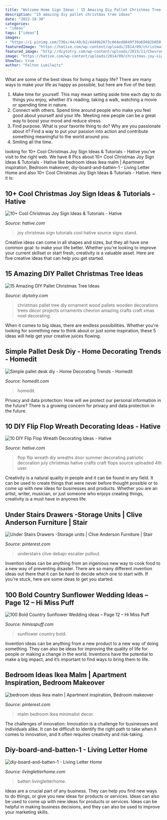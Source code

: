 ```yaml
---
title: "Welcome Home Sign Ideas : 15 Amazing Diy Pallet Christmas Tree Ideas"
description: "15 amazing diy pallet christmas tree ideas"
date: "2022-10-30"
categories:
- "ideas"
tags: ["ideas"]
images:
- "https://i.pinimg.com/736x/44/49/b2/4449b2673c664ed8049f39a69482b850.jpg"
featuredImage: "https://hative.com/wp-content/uploads/2014/09/christmas-joy-sign/13-christmas-joy-sign-ideas-and-tutorials.jpg"
featured_image: "http://diytotry.com/wp-content/uploads/2015/11/Chevron-Pallet-Ornament-Christmas-Tree.jpg"
image: "https://hative.com/wp-content/uploads/2014/09/christmas-joy-sign/13-christmas-joy-sign-ideas-and-tutorials.jpg"
ShowToc: true
author: "Felton Lueilwitz"
---
```



What are some of the best ideas for living a happy life?
There are many ways to make your life as happy as possible, but here are five of the best: 
1. Make time for yourself. This may mean setting aside time each day to do things you enjoy, whether it’s reading, taking a walk, watching a movie or spending time in nature. 
2. Connect with others. Spend time around people who make you feel good about yourself and your life. Meeting new people can be a great way to boost your mood and reduce stress. 
3. Find purpose. What is your favorite thing to do? Why are you passionate about it? Find a way to put your passion into action and contribute something meaningful to the world around you. 
4. Smiling all the time.

	

		
looking for 10+ Cool Christmas Joy Sign Ideas &amp; Tutorials - Hative you've visit to the right web. We have 8 Pics about 10+ Cool Christmas Joy Sign Ideas &amp; Tutorials - Hative like bedroom ideas ikea malm | Apartment inspiration, Bedroom makeover, diy-board-and-batten-1 - Living Letter Home and also 10+ Cool Christmas Joy Sign Ideas &amp; Tutorials - Hative. Here it is:
		
    
## 10+ Cool Christmas Joy Sign Ideas &amp; Tutorials - Hative

<img loading=lazy src="https://hative.com/wp-content/uploads/2014/09/christmas-joy-sign/13-christmas-joy-sign-ideas-and-tutorials.jpg" onerror="this.onerror=null;this.src='https://tse3.mm.bing.net/th?id=OIP.h-929A09J78PJz24aRK14wHaRF&amp;pid=15.1';" alt="10+ Cool Christmas Joy Sign Ideas &amp; Tutorials - Hative">

_Source: hative.com_

>joy christmas sign tutorials cool hative source signs stand. 

	

Creative ideas can come in all shapes and sizes, but they all have one common goal: to make your life better. Whether you're looking to improve your current skillset or start fresh, creativity is a valuable asset. Here are five creative ideas that can help you get started.

    
## 15 Amazing DIY Pallet Christmas Tree Ideas

<img loading=lazy src="http://diytotry.com/wp-content/uploads/2015/11/Chevron-Pallet-Ornament-Christmas-Tree.jpg" onerror="this.onerror=null;this.src='https://tse2.mm.bing.net/th?id=OIP.jlfrpQb1zC0laMXh-tbq-gAAAA&amp;pid=15.1';" alt="15 Amazing DIY Pallet Christmas Tree Ideas">

_Source: diytotry.com_

>christmas pallet tree diy ornament wood pallets wooden decorations trees decor projects ornaments chevron amazing crafts craft xmas noel decorating. 

	

When it comes to big ideas, there are endless possibilities. Whether you're looking for something new to think about or just some inspiration, these 5 ideas will help get your creative juices flowing.

    
## Simple Pallet Desk Diy - Home Decorating Trends - Homedit

<img loading=lazy src="http://cdn.homedit.com/wp-content/uploads/2015/07/Simple-pallet-desk-diy-576x1024.jpg" onerror="this.onerror=null;this.src='https://tse3.mm.bing.net/th?id=OIP.BQAgc8e1eiB6eD7xSNoOBgHaNK&amp;pid=15.1';" alt="Simple pallet desk diy - Home Decorating Trends - Homedit">

_Source: homedit.com_

>homedit. 

	

Privacy and data protection: How will we protect our personal information in the future?
There is a growing concern for privacy and data protection in the future.

    
## 10 DIY Flip Flop Wreath Decorating Ideas - Hative

<img loading=lazy src="https://hative.com/wp-content/uploads/2015/02/flip-flop-wreath-ideas/6-diy-flip-flop-wreath-decorating-ideas.jpg" onerror="this.onerror=null;this.src='https://tse4.mm.bing.net/th?id=OIP.xvZDEkE53Q-p7DIlZse9iQHaJ6&amp;pid=15.1';" alt="10 DIY Flip Flop Wreath Decorating Ideas - Hative">

_Source: hative.com_

>flop flip wreath diy wreaths door summer decorating patriotic decoration july christmas hative crafts craft flops source uploaded 4th user. 

	

Creativity is a natural quality in people and it can be found in any field. It can be used to create things that were never before thought possible or to come up with new ideas for businesses and products. Whether you are an artist, writer, musician, or just someone who enjoys creating things, creativity is a must have in anyones life.

    
## Under Stairs Drawers -Storage Units | Clive Anderson Furniture | Stair

<img loading=lazy src="https://i.pinimg.com/736x/44/49/b2/4449b2673c664ed8049f39a69482b850.jpg" onerror="this.onerror=null;this.src='https://tse2.mm.bing.net/th?id=OIP.lXDqdQJZZb_bkhicVy8IqgHaNK&amp;pid=15.1';" alt="Under Stairs Drawers -Storage units | Clive Anderson Furniture | Stair">

_Source: pinterest.com_

>understairs clive debajo escalier pullout. 

	

Invention ideas can be anything from an ingenious new way to cook food to a new way of preventing disaster. There are so many different invention ideas out there that it can be hard to decide which one to start with. If you're stuck, here are some ideas to get you started.

    
## 100 Bold Country Sunflower Wedding Ideas – Page 12 – Hi Miss Puff

<img loading=lazy src="http://www.himisspuff.com/wp-content/uploads/2016/07/Rustic-camp-wedding-sign.jpg" onerror="this.onerror=null;this.src='https://tse3.mm.bing.net/th?id=OIP.kqbP1cThmg0BvSID8GOaswHaLH&amp;pid=15.1';" alt="100 Bold Country Sunflower Wedding ideas – Page 12 – Hi Miss Puff">

_Source: himisspuff.com_

>sunflower country bold. 

	

Invention ideas can be anything from a new product to a new way of doing something. They can also be ideas for improving the quality of life for people or making a change in the world. Inventions have the potential to make a big impact, and it’s important to find ways to bring them to life.

    
## Bedroom Ideas Ikea Malm | Apartment Inspiration, Bedroom Makeover

<img loading=lazy src="https://i.pinimg.com/736x/79/bd/e0/79bde0cc5689408ca04067f145b9543a.jpg" onerror="this.onerror=null;this.src='https://tse2.mm.bing.net/th?id=OIP._zh3QkEkmpI-SDvxwO8_fwHaLH&amp;pid=15.1';" alt="bedroom ideas ikea malm | Apartment inspiration, Bedroom makeover">

_Source: pinterest.com_

>malm bedroom ikea minimalist decor. 

	

The challenges of innovation:
Innovation is a challenge for businesses and individuals alike. It can be difficult to identify the right path to take when it comes to innovation, and it often requires creativity and risk-taking.

    
## Diy-board-and-batten-1 - Living Letter Home

<img loading=lazy src="https://www.livingletterhome.com/wp-content/uploads/2018/02/diy-board-and-batten-1.jpg" onerror="this.onerror=null;this.src='https://tse3.mm.bing.net/th?id=OIP.5gybpEmcrHCZ1caKRI4eogHaLH&amp;pid=15.1';" alt="diy-board-and-batten-1 - Living Letter Home">

_Source: livingletterhome.com_

>batten livingletterhome. 

	

Ideas are a crucial part of any business. They can help you find new ways to do things, or give you new ideas for products or services. Ideas can also be used to come up with new ideas for products or services. Ideas can be helpful in making business decisions, and they can also be used to improve your marketing skills.

